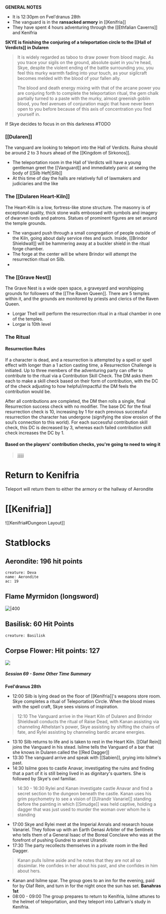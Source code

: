 **GENERAL NOTES**
- It is 12:30pm on Fvel'dranus 28th
- The vanguard is in the **ransacked armory** in [[Kenifria]]
- They have spent 4 hours adventuring through the [[Ethfalian Caverns]] and Kenifria

**SKYE is finishing the conjuring of a teleportation circle to the [[Hall of Verdicts]] in Dularen**

> It is widely regarded as taboo to draw power from blood magic. As you trace your sigils on the ground, absolute quiet in you're head, Skye, despite the violent ending of the battle surrounding you, you feel this murky warmth fading into your touch, as your sigilcraft becomes melded with the blood of your fallen ally.
> 
> The blood and death energy mixing with that of the arcane power you are conjuring forth to complete the teleportation ritual, the gem chalk partially turned to a paste with the murky, almost greenish goblin blood, you feel avenues of conjuration magic that have never been open to you before because of this axis of concentration you find yourself in.

If Skye decides to focus in on this darkness #TODO 

### [[Dularen]]
The vanguard are looking to teleport into the Hall of Verdicts. Ruina should be around 2 to 3 hours ahead of the [[Kingdom of Sirkonos]]. 

- The teleportation room in the Hall of Verdicts will have a young gentleman greet the [[Vanguard]] and immediately panic at seeing the body of [[Silb Heft|Silb]]
- At this time of day the halls are relatively full of lawmakers and judiciaries and the like

### The [[Dularen Heart-Kiln]]
The Heart-Kiln is a low, fortress-like stone structure. The masonry is of exceptional quality, thick stone walls embossed with symbols and imagery of dwarven lords and patrons. Statues of prominent figures are set around the temple grounds. 

- The vanguard push through a small congregation of people outside of the Kiln, going about daily service rites and such. Inside, [[Brindor Shieldwall]] will be hammering away at a buckler shield in the ritual forge chamber.
- The forge at the center will be where Brindor will attempt the resurrection ritual on Silb.
- 
### The [[Grave Nest]]
The Grave Nest is a wide open space, a graveyard and worshipping grounds for followers of the [[The Raven Queen]]. There are 5 temples within it, and the grounds are monitored by priests and clerics of the Raven Queen.

- Lorgar Thell will perform the resurrection ritual in a ritual chamber in one of the temples.
- Lorgar is 10th level

### The Ritual
#### Resurrection Rules
If a character is dead, and a resurrection is attempted by a spell or spell effect with longer than a 1 action casting time, a Resurrection Challenge is initiated. Up to three members of the adventuring party can offer to contribute to the ritual via a Contribution Skill Check. The DM asks them each to make a skill check based on their form of contribution, with the DC of the check adjusting to how helpful/impactful the DM feels the contribution would be.

After all contributions are completed, the DM then rolls a single, final Resurrection success check with no modifier. The base DC for the final resurrection check is 10, increasing by 1 for each previous successful resurrection the character has undergone (signifying the slow erosion of the soul’s connection to this world). For each successful contribution skill check, this DC is decreased by 3, whereas each failed contribution skill check increases the DC by 1.
#### Based on the players' contribution checks, you're going to need to wing it
> jjjjjj

# Return to Kenifria
Teleport will return them to either the armory or the hallway of Aerondite

# [[Kenifria]]
![[Kenifria#Dungeon Layout]]
# Statblocks
## Aerondite: 196 hit points
```statblock
creature: Deva
name: Aerondite
ac: 19
```
## Flame Myrmidon (longsword)
![|400](https://lh7-us.googleusercontent.com/mKEgIX9wI6R9-fG5S8arUEp3z2s9YALiCWpMD_8sUQFEIF1lfKN9wBQO-sxXkIBS3f0kmTf9t1qOMqfCmv-CvEab1I_qBZjvNx8eIFAR-OE4so5QPdnuVgvp47uARAND7L5bnAgRNxaimZvDHxw9cPE)
## Basilisk: 60 Hit Points
```statblock
creature: Basilisk
```
## Corpse Flower: Hit points: 127
![](https://lh7-us.googleusercontent.com/-lG7KhHJFzLlEw0aTZOujlVlVCqWpu5ySdqbehmk3b0aCpioR-2tcRYbT2G2PqUpeECdEm7YCNN6lzV6Qzotn1t1vEZDy29Llu24mkYD2pVEDxnYPcu-Njm-N2VHeRiCYg6acUXxr9uK9jdV-HVEMkw)

##### Session 69 - Some Other Time Summary
**Fvel'dranus 28th**
- 12:00 Silb is lying dead on the floor of [[Kenifria]]'s weapons store room. Skye completes a ritual of Teleportation Circle. When the blood mixes with the spell craft, Skye sees visions of inspiration.
>12:10 The Vanguard arrive in the Heart Kiln of Dularen and Brindor Shieldwall conducts the ritual of Raise Dead, with Kanan assisting via channeling Athelstan's power, Skye assisting by shifting the chains of fate, and Rylei assisting by channeling bardic arcane energies.
- 13:10 Silb returns to life and is taken to rest in the Heart Kiln. [[Olaf Rein]] joins the Vanguard in his stead.
  Isilme tells the Vanguard of a bar that she knows in Dularen called the [[Red Dagger]]
- 13:30 The vanguard arrive and speak with [[Sabien]], prying into Isilme's past.
- 14:30 Isilme goes to castle Anavar, investigating the ruins and finding that a part of it is still being lived in as dignitary's quarters. She is followed by Skye's owl familiar.
>14:30 - 16:30 Rylei and Kanan investigate castle Anavar and find a secret section to the dungeon beneath the castle. Kanan uses his grim psychometry to see a vision of [[Ulrandir Vanariel]] standing before the painting in which [[Smudge]] was held captive, holding a dagger that was just used to murder the woman over whom he is standing
- 17:00 Skye and Rylei meet at the Imperial Annals and research house Vanariel. They follow up with an Earth Genasi Arbiter of the Sentinels who tells them of a General Isaac of the Boreal Conclave who was at the forefront of pushing Gundrei to arrest Ulrandir.
- 17:30 The party recollects themselves in a private room in the Red Dagger.
>Kanan pulls Isilme aside and he notes that they are not all so dissimilar. He confides in her about his past, and she confides in him about hers.
- Kanan and Isilme spar. The group goes to an inn for the evening, paid for by Olaf Rein, and turn in for the night once the sun has set.
**Banahras 1st**
- 08:00 - 09:00 The group prepares to return to Kenifria, Isilme attunes to the helmet of teleportation, and they teleport into Lathran's study in Kenifria.